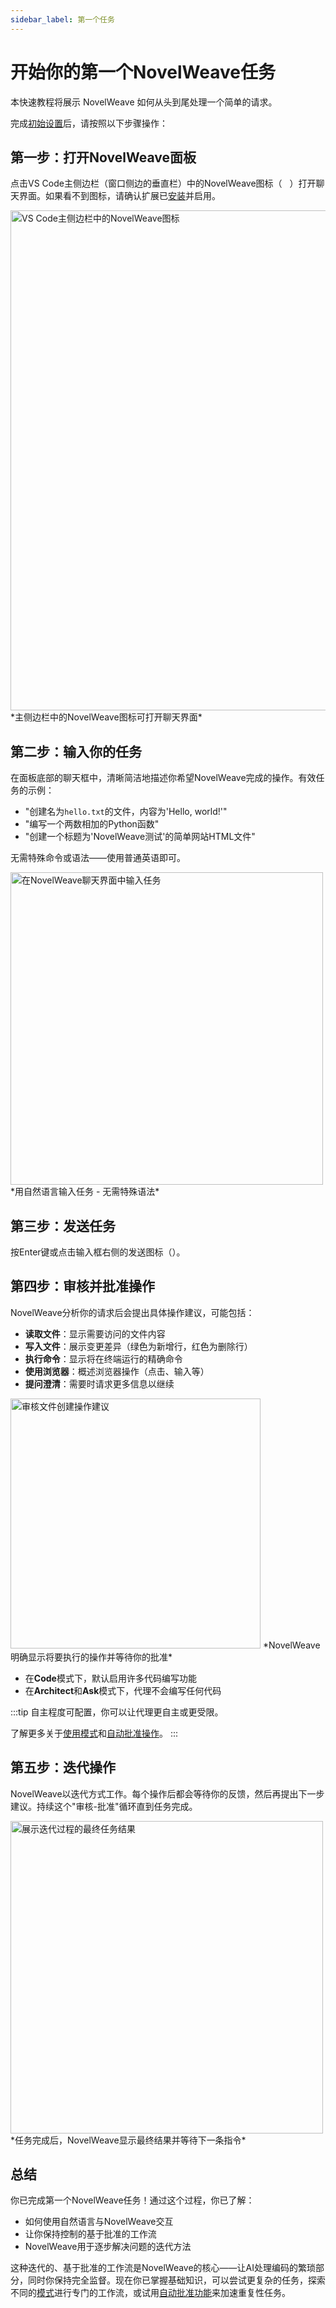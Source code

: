 ```yaml
---
sidebar_label: 第一个任务
---
```


# 开始你的第一个NovelWeave任务

本快速教程将展示 NovelWeave 如何从头到尾处理一个简单的请求。

完成[初始设置](/getting-started/setting-up)后，请按照以下步骤操作：

## 第一步：打开NovelWeave面板

点击VS Code主侧边栏（窗口侧边的垂直栏）中的NovelWeave图标（<img src="/docs/img/kilo-v1.svg" width="12" />）打开聊天界面。如果看不到图标，请确认扩展已[安装](/getting-started/installing)并启用。

<img src="/docs/img/your-first-task/your-first-task.png" alt="VS Code主侧边栏中的NovelWeave图标" width="800" />
*主侧边栏中的NovelWeave图标可打开聊天界面*

## 第二步：输入你的任务

在面板底部的聊天框中，清晰简洁地描述你希望NovelWeave完成的操作。有效任务的示例：

- "创建名为`hello.txt`的文件，内容为'Hello, world!'"
- "编写一个两数相加的Python函数"
- "创建一个标题为'NovelWeave测试'的简单网站HTML文件"

无需特殊命令或语法——使用普通英语即可。

<img src="/docs/img/your-first-task/your-first-task-6.png" alt="在NovelWeave聊天界面中输入任务" width="500" />
*用自然语言输入任务 - 无需特殊语法*

## 第三步：发送任务

按Enter键或点击输入框右侧的发送图标（<Codicon name="send" />）。

## 第四步：审核并批准操作

NovelWeave分析你的请求后会提出具体操作建议，可能包括：

- **读取文件**：显示需要访问的文件内容
- **写入文件**：展示变更差异（绿色为新增行，红色为删除行）
- **执行命令**：显示将在终端运行的精确命令
- **使用浏览器**：概述浏览器操作（点击、输入等）
- **提问澄清**：需要时请求更多信息以继续

<img src="/docs/img/your-first-task/your-first-task-7.png" alt="审核文件创建操作建议" width="400" />
*NovelWeave明确显示将要执行的操作并等待你的批准*

- 在**Code**模式下，默认启用许多代码编写功能
- 在**Architect**和**Ask**模式下，代理不会编写任何代码

:::tip
自主程度可配置，你可以让代理更自主或更受限。

了解更多关于[使用模式](/basic-usage/using-modes)和[自动批准操作](/features/auto-approving-actions)。
:::

## 第五步：迭代操作

NovelWeave以迭代方式工作。每个操作后都会等待你的反馈，然后再提出下一步建议。持续这个"审核-批准"循环直到任务完成。

<img src="/docs/img/your-first-task/your-first-task-8.png" alt="展示迭代过程的最终任务结果" width="500" />
*任务完成后，NovelWeave显示最终结果并等待下一条指令*

## 总结

你已完成第一个NovelWeave任务！通过这个过程，你已了解：

- 如何使用自然语言与NovelWeave交互
- 让你保持控制的基于批准的工作流
- NovelWeave用于逐步解决问题的迭代方法

这种迭代的、基于批准的工作流是NovelWeave的核心——让AI处理编码的繁琐部分，同时你保持完全监督。现在你已掌握基础知识，可以尝试更复杂的任务，探索不同的[模式](/basic-usage/using-modes)进行专门的工作流，或试用[自动批准功能](/features/auto-approving-actions)来加速重复性任务。
